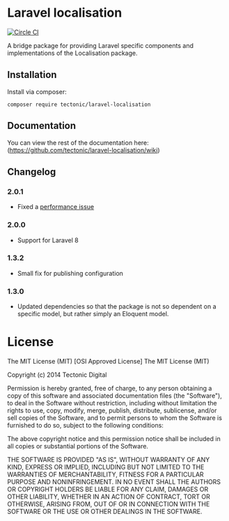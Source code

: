 # Laravel localisation

[![Circle CI](https://circleci.com/gh/tectonic/laravel-localisation.png?style=badge)](https://circleci.com/gh/tectonic/laravel-localisation)

A bridge package for providing Laravel specific components and implementations of the Localisation package.

## Installation

Install via composer:

    composer require tectonic/laravel-localisation
    
## Documentation

You can view the rest of the documentation here: (https://github.com/tectonic/laravel-localisation/wiki)

## Changelog

### 2.0.1

* Fixed a [performance issue](https://github.com/tectonic/laravel-localisation/issues/1)

### 2.0.0

* Support for Laravel 8

### 1.3.2

* Small fix for publishing configuration

### 1.3.0

* Updated dependencies so that the package is not so dependent on a specific model, but rather simply an Eloquent model.

# License

The MIT License (MIT)
[OSI Approved License]
The MIT License (MIT)

Copyright (c) 2014 Tectonic Digital

Permission is hereby granted, free of charge, to any person obtaining a copy of this software and associated documentation files (the "Software"), to deal in the Software without restriction, including without limitation the rights to use, copy, modify, merge, publish, distribute, sublicense, and/or sell copies of the Software, and to permit persons to whom the Software is furnished to do so, subject to the following conditions:

The above copyright notice and this permission notice shall be included in all copies or substantial portions of the Software.

THE SOFTWARE IS PROVIDED "AS IS", WITHOUT WARRANTY OF ANY KIND, EXPRESS OR IMPLIED, INCLUDING BUT NOT LIMITED TO THE WARRANTIES OF MERCHANTABILITY, FITNESS FOR A PARTICULAR PURPOSE AND NONINFRINGEMENT. IN NO EVENT SHALL THE AUTHORS OR COPYRIGHT HOLDERS BE LIABLE FOR ANY CLAIM, DAMAGES OR OTHER LIABILITY, WHETHER IN AN ACTION OF CONTRACT, TORT OR OTHERWISE, ARISING FROM, OUT OF OR IN CONNECTION WITH THE SOFTWARE OR THE USE OR OTHER DEALINGS IN THE SOFTWARE.
